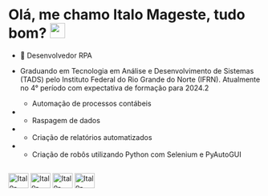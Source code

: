 <h1> Olá, me chamo Italo Mageste, tudo bom? <img src="https://raw.githubusercontent.com/kaueMarques/kaueMarques/master/hi.gif"width="30px"></h1>


- 🐍 Desenvolvedor RPA

- Graduando em Tecnologia em Análise e Desenvolvimento de Sistemas (TADS) pelo Instituto Federal do Rio Grande do Norte (IFRN). Atualmente no 4° período com expectativa de formação para 2024.2

  - Automação de processos contábeis
- - Raspagem de dados
- - Criação de relatórios automatizados
- - Criação de robôs utilizando Python com Selenium e PyAutoGUI

##

<div>  
  
  <img align = "center" alt = "Italo-" height = "30" width = "40" src="https://cdn.jsdelivr.net/gh/devicons/devicon/icons/python/python-original.svg" />
  <img align = "center" alt = "Italo-" height = "30" width = "40" src="https://cdn.jsdelivr.net/gh/devicons/devicon/icons/django/django-plain.svg" />
  <img align = "center" alt = "Italo-" height = "30" width = "40" src="https://cdn.jsdelivr.net/gh/devicons/devicon/icons/selenium/selenium-original.svg"" />
  <img align = "center" alt = "Italo-" height = "30" width = "40" src="https://cdn.jsdelivr.net/gh/devicons/devicon/icons/git/git-original.svg" /> 
         
</div>

##
